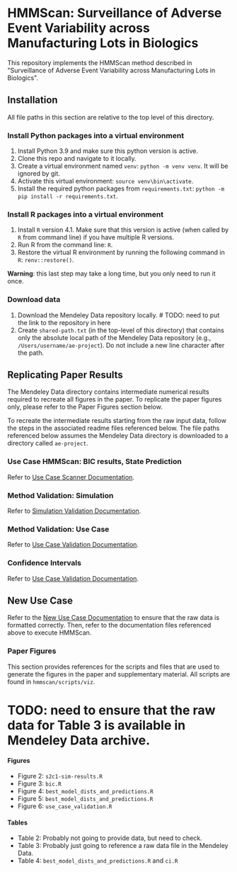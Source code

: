 # HMMScan: Surveillance of Adverse Event Variability across Manufacturing Lots in Biologics

This repository implements the HMMScan method described in "Surveillance of Adverse Event Variability across Manufacturing Lots in Biologics".

## Installation
All file paths in this section are relative to the top level of this directory.

### Install Python packages into a virtual environment
1. Install Python 3.9 and make sure this python version is active.
2. Clone this repo and navigate to it locally.
3. Create a virtual environment named `venv`: `python -m venv venv`. It will be ignored by git.
4. Activate this virtual environment: `source venv\bin\activate`.
5. Install the required python packages from `requirements.txt`: `python -m pip install -r requirements.txt`.

### Install R packages into a virtual environment
1. Install `R` version 4.1. Make sure that this version is active (when called by `R` from command line) if you have multiple R versions.
2. Run R from the command line: `R`.
3. Restore the virtual R environment by running the following command in `R`: `renv::restore()`.

**Warning**: this last step may take a long time, but you only need to run it once.

### Download data
1. Download the Mendeley Data repository locally. # TODO: need to put the link to the repository in here 
2. Create `shared-path.txt` (in the top-level of this directory) that contains only the absolute local path of the Mendeley Data repository (e.g., `/Users/username/ae-project`). Do not include a new line character after the path.

## Replicating Paper Results

The Mendeley Data directory contains intermediate numerical results required to recreate all figures in the paper.
To replicate the paper figures only, please refer to the Paper Figures section below.

To recreate the intermediate results starting from the raw input data, follow the steps in the associated readme files referenced below.
The file paths referenced below assumes the Mendeley Data directory is downloaded to a directory called `ae-project`.

### Use Case HMMScan: BIC results, State Prediction
Refer to [Use Case Scanner Documentation](docs/use-case-scanner.md).

### Method Validation: Simulation
Refer to [Simulation Validation Documentation](docs/simulation-validation.md).
 
### Method Validation: Use Case
Refer to [Use Case Validation Documentation](docs/use-case-validation.md).

### Confidence Intervals
Refer to [Use Case Validation Documentation](docs/use-case-validation.md).

## New Use Case
Refer to the [New Use Case Documentation](docs/new-use-case-data.md) to ensure that the raw data is formatted correctly.
Then, refer to the documentation files referenced above to execute HMMScan.

### Paper Figures
This section provides references for the scripts and files that are used to generate the figures in the paper and supplementary material.
All scripts are found in `hmmscan/scripts/viz`.

# TODO: need to ensure that the raw data for Table 3 is available in Mendeley Data archive.
#### Figures
- Figure 2: `s2c1-sim-results.R`
- Figure 3: `bic.R`
- Figure 4: `best_model_dists_and_predictions.R`
- Figure 5: `best_model_dists_and_predictions.R`
- Figure 6: `use_case_validation.R`

#### Tables
- Table 2: Probably not going to provide data, but need to check.
- Table 3: Probably just going to reference a raw data file in the Mendeley Data.
- Table 4: `best_model_dists_and_predictions.R` and `ci.R`